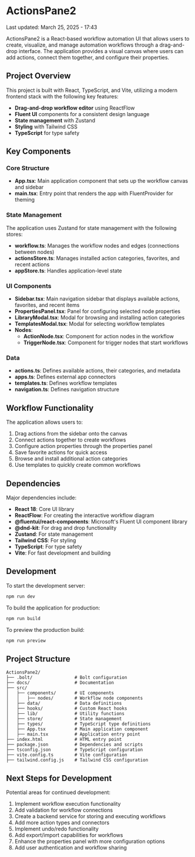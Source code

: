 # ActionsPane2

Last updated: March 25, 2025 - 17:43

ActionsPane2 is a React-based workflow automation UI that allows users to create, visualize, and manage automation workflows through a drag-and-drop interface. The application provides a visual canvas where users can add actions, connect them together, and configure their properties.

## Project Overview

This project is built with React, TypeScript, and Vite, utilizing a modern frontend stack with the following key features:

- **Drag-and-drop workflow editor** using ReactFlow
- **Fluent UI** components for a consistent design language
- **State management** with Zustand
- **Styling** with Tailwind CSS
- **TypeScript** for type safety

## Key Components

### Core Structure

- **App.tsx**: Main application component that sets up the workflow canvas and sidebar
- **main.tsx**: Entry point that renders the app with FluentProvider for theming

### State Management

The application uses Zustand for state management with the following stores:

- **workflow.ts**: Manages the workflow nodes and edges (connections between nodes)
- **actionsStore.ts**: Manages installed action categories, favorites, and recent actions
- **appStore.ts**: Handles application-level state

### UI Components

- **Sidebar.tsx**: Main navigation sidebar that displays available actions, favorites, and recent items
- **PropertiesPanel.tsx**: Panel for configuring selected node properties
- **LibraryModal.tsx**: Modal for browsing and installing action categories
- **TemplatesModal.tsx**: Modal for selecting workflow templates
- **Nodes**: 
  - **ActionNode.tsx**: Component for action nodes in the workflow
  - **TriggerNode.tsx**: Component for trigger nodes that start workflows

### Data

- **actions.ts**: Defines available actions, their categories, and metadata
- **apps.ts**: Defines external app connectors
- **templates.ts**: Defines workflow templates
- **navigation.ts**: Defines navigation structure

## Workflow Functionality

The application allows users to:

1. Drag actions from the sidebar onto the canvas
2. Connect actions together to create workflows
3. Configure action properties through the properties panel
4. Save favorite actions for quick access
5. Browse and install additional action categories
6. Use templates to quickly create common workflows

## Dependencies

Major dependencies include:

- **React 18**: Core UI library
- **ReactFlow**: For creating the interactive workflow diagram
- **@fluentui/react-components**: Microsoft's Fluent UI component library
- **@dnd-kit**: For drag and drop functionality
- **Zustand**: For state management
- **Tailwind CSS**: For styling
- **TypeScript**: For type safety
- **Vite**: For fast development and building

## Development

To start the development server:

```bash
npm run dev
```

To build the application for production:

```bash
npm run build
```

To preview the production build:

```bash
npm run preview
```

## Project Structure

```
ActionsPane2/
├── .bolt/                # Bolt configuration
├── docs/                 # Documentation
├── src/
│   ├── components/       # UI components
│   │   ├── nodes/        # Workflow node components
│   ├── data/             # Data definitions
│   ├── hooks/            # Custom React hooks
│   ├── lib/              # Utility functions
│   ├── store/            # State management
│   ├── types/            # TypeScript type definitions
│   ├── App.tsx           # Main application component
│   ├── main.tsx          # Application entry point
├── index.html            # HTML entry point
├── package.json          # Dependencies and scripts
├── tsconfig.json         # TypeScript configuration
├── vite.config.ts        # Vite configuration
├── tailwind.config.js    # Tailwind CSS configuration
```

## Next Steps for Development

Potential areas for continued development:

1. Implement workflow execution functionality
2. Add validation for workflow connections
3. Create a backend service for storing and executing workflows
4. Add more action types and connectors
5. Implement undo/redo functionality
6. Add export/import capabilities for workflows
7. Enhance the properties panel with more configuration options
8. Add user authentication and workflow sharing
